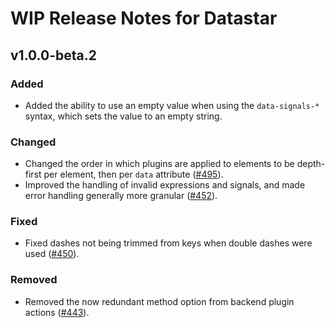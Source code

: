 # WIP Release Notes for Datastar

## v1.0.0-beta.2

### Added

- Added the ability to use an empty value when using the `data-signals-*` syntax, which sets the value to an empty string.

### Changed

- Changed the order in which plugins are applied to elements to be depth-first per element, then per `data` attribute ([#495](https://github.com/starfederation/datastar/issues/495)).
- Improved the handling of invalid expressions and signals, and made error handling generally more granular ([#452](https://github.com/starfederation/datastar/issues/452)).

### Fixed

- Fixed dashes not being trimmed from keys when double dashes were used ([#450](https://github.com/starfederation/datastar/issues/450)).

### Removed

- Removed the now redundant method option from backend plugin actions ([#443](https://github.com/starfederation/datastar/issues/443)).